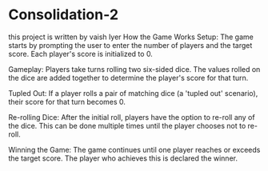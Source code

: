 # Consolidation-2
this project is written by vaish Iyer
How the Game Works
Setup: The game starts by prompting the user to enter the number of players and the target score. Each player's score is initialized to 0.

Gameplay: Players take turns rolling two six-sided dice. The values rolled on the dice are added together to determine the player's score for that turn.

Tupled Out: If a player rolls a pair of matching dice (a 'tupled out' scenario), their score for that turn becomes 0.

Re-rolling Dice: After the initial roll, players have the option to re-roll any of the dice. This can be done multiple times until the player chooses not to re-roll.

Winning the Game: The game continues until one player reaches or exceeds the target score. The player who achieves this is declared the winner.